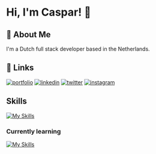 # Hi, I'm Caspar! 👋


## 🚀 About Me
I'm a Dutch full stack developer based in the Netherlands.


## 🔗 Links
[![portfolio](https://img.shields.io/badge/my_portfolio-000?style=for-the-badge&logo=ko-fi&logoColor=white)](https://caspargeerlings.com/)
[![linkedin](https://img.shields.io/badge/linkedin-0A66C2?style=for-the-badge&logo=linkedin&logoColor=white)](https://www.linkedin.com/in/caspargeerlings/)
[![twitter](https://img.shields.io/badge/twitter-1DA1F2?style=for-the-badge&logo=twitter&logoColor=white)](https://twitter.com/CasparGeerlings)
[![instagram](https://img.shields.io/badge/instagram-C13584?style=for-the-badge&logo=instagram&logoColor=white)](https://www.instagram.com/caspargeerlings/)

## Skills
[![My Skills](https://skillicons.dev/icons?i=js,html,css,gatsby,java,kotlin,gradle,swift&perline=4)](https://caspargeerlings.com)
### Currently learning
[![My Skills](https://skillicons.dev/icons?i=php,wordpress,solidity,cpp&perline=4)](https://caspargeerlings.com)
